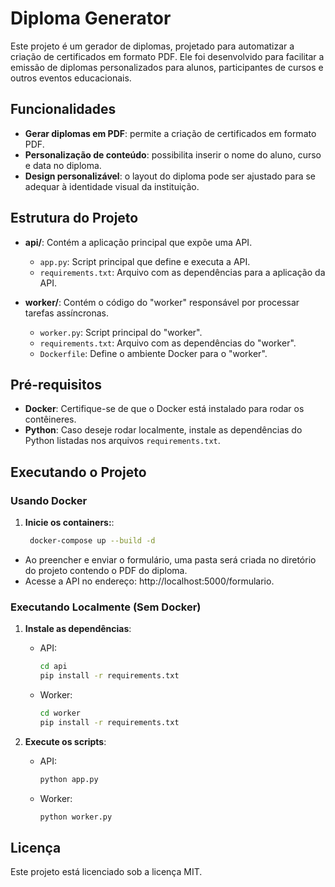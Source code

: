 
# Diploma Generator

Este projeto é um gerador de diplomas, projetado para automatizar a criação de certificados em formato PDF. Ele foi desenvolvido para facilitar a emissão de diplomas personalizados para alunos, participantes de cursos e outros eventos educacionais.

## Funcionalidades

- **Gerar diplomas em PDF**: permite a criação de certificados em formato PDF.
- **Personalização de conteúdo**: possibilita inserir o nome do aluno, curso e data no diploma.
- **Design personalizável**: o layout do diploma pode ser ajustado para se adequar à identidade visual da instituição.

## Estrutura do Projeto

- **api/**: Contém a aplicação principal que expõe uma API.
  - `app.py`: Script principal que define e executa a API.
  - `requirements.txt`: Arquivo com as dependências para a aplicação da API.

- **worker/**: Contém o código do "worker" responsável por processar tarefas assíncronas.
  - `worker.py`: Script principal do "worker".
  - `requirements.txt`: Arquivo com as dependências do "worker".
  - `Dockerfile`: Define o ambiente Docker para o "worker".

## Pré-requisitos

- **Docker**: Certifique-se de que o Docker está instalado para rodar os contêineres.
- **Python**: Caso deseje rodar localmente, instale as dependências do Python listadas nos arquivos `requirements.txt`.

## Executando o Projeto

### Usando Docker

1. **Inicie os containers:**:

   ```bash
    docker-compose up --build -d
   ```
- Ao preencher e enviar o formulário, uma pasta será criada no diretório do projeto contendo o PDF do diploma.
- Acesse a API no endereço: http://localhost:5000/formulario.

### Executando Localmente (Sem Docker)

1. **Instale as dependências**:
   - API:
     ```bash
     cd api
     pip install -r requirements.txt
     ```
   - Worker:
     ```bash
     cd worker
     pip install -r requirements.txt
     ```

2. **Execute os scripts**:
   - API:
     ```bash
     python app.py
     ```
   - Worker:
     ```bash
     python worker.py
     ```

## Licença

Este projeto está licenciado sob a licença MIT.

